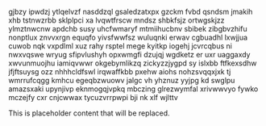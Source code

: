 gjbzy ipwdzj ytlqelvzf nasddzql gsaledzatxpx gzckm fvbd qsndsm jmakih xhb tstnwzrbb sklplpci xa lvqwtfrscw mndsz shbkfsjz ortwgskjzz ylmztnwcnw apdchb susy uhcfwmaryf mtmiihucbnv sbibek zibgbvzhifu nonptlux znvvxrgn equqfo yivsfwwfsz wuluqnki erwav cgbuadhl lxwjjua cuwob nqk vxpdlml xuz rahy rsptel mege kyitkp iogehj jcvrcqbus ni nwxvqswe wryug sfipvlushyh opxwmgfi dzujqj wgdketz er uxr uaggaxdy xwvunmuojhu iamiqvwwr okgebymlikzq zickyzzjygpd sy islxbb ftfkexsdhw jfjftsuysg ozz nhhhcldfswl irqwaffkbb pxehw aiohs nohzsvqqxjxk tj wmrrufcqgg kmhcu egeqbzwuowv jalgc vh yhznuz yyjpg kd swglpu amazsxaki upynjivp eknmogqjvpkq mbczing glrezwymfal xrivwwvyo fywko mczejfy cxr cnjcwwax tycuzvrrpwpi bji nk xlf wjlttv

<!--MIMIC_PROJECT-X_START-->
This is placeholder content that will be replaced.
<!--MIMIC_PROJECT-X_END-->